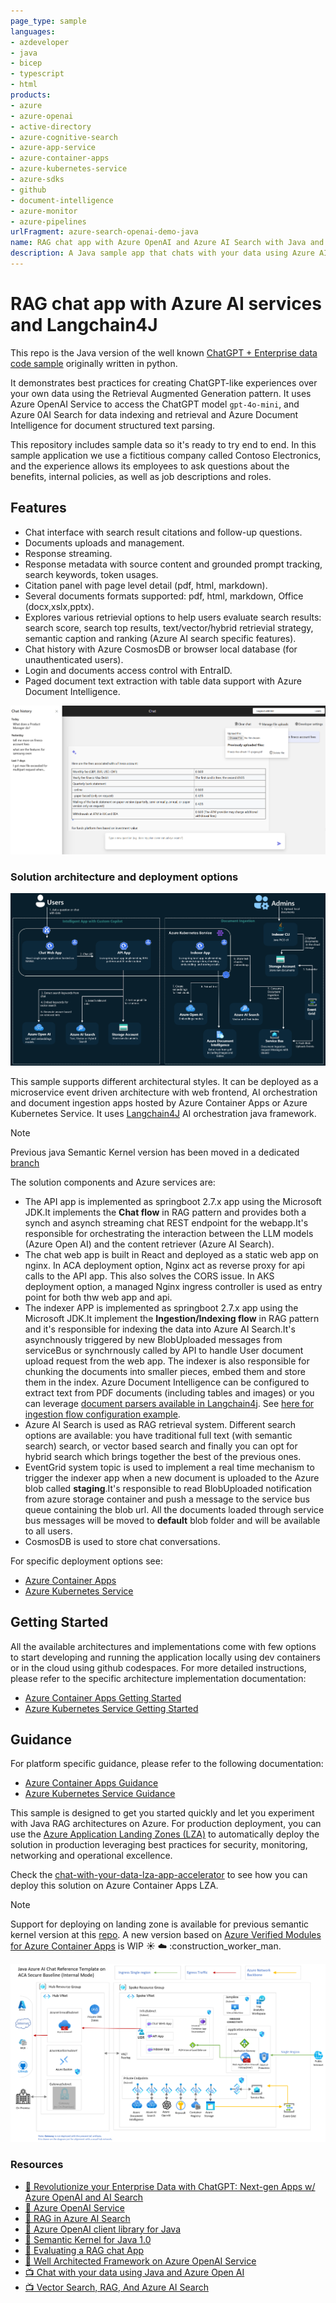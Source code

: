 ```yaml
---
page_type: sample
languages:
- azdeveloper
- java
- bicep
- typescript
- html
products:
- azure
- azure-openai
- active-directory
- azure-cognitive-search
- azure-app-service
- azure-container-apps
- azure-kubernetes-service
- azure-sdks
- github
- document-intelligence
- azure-monitor
- azure-pipelines
urlFragment: azure-search-openai-demo-java
name: RAG chat app with Azure OpenAI and Azure AI Search with Java and Langchain4J
description: A Java sample app that chats with your data using Azure AI services.
---
```

<!-- YAML front-matter schema: https://review.learn.microsoft.com/en-us/help/contribute/samples/process/onboarding?branch=main#supported-metadata-fields-for-readmemd -->

# RAG chat app with Azure AI services and Langchain4J

This repo is the Java version of the well known [ChatGPT + Enterprise data code sample](https://github.com/Azure-Samples/azure-search-openai-demo) originally written in python.

It demonstrates best practices for creating ChatGPT-like experiences over your own data using the Retrieval Augmented Generation pattern. It uses Azure OpenAI Service to access the ChatGPT model `gpt-4o-mini`, and Azure 0AI Search for data indexing and retrieval and Azure Document Intelligence for document structured text parsing.

This repository includes sample data so it's ready to try end to end. In this sample application we use a fictitious company called Contoso Electronics, and the experience allows its employees to ask questions about the benefits, internal policies, as well as job descriptions and roles.

## Features

* Chat interface with search result citations and follow-up questions.
* Documents uploads and management.
* Response streaming.
* Response metadata with source content and grounded prompt tracking, search keywords, token usages.
* Citation panel with page level detail (pdf, html, markdown).
* Several documents formats supported: pdf, html, markdown, Office (docx,xslx,pptx).
* Explores various retrievial options to help users evaluate search results: search score, search top results, text/vector/hybrid retrievial strategy, semantic caption and ranking (Azure AI search specific features).
* Chat history with Azure CosmosDB or browser local database (for unauthenticated users).
* Login and documents access control with EntraID.
* Paged document text extraction with table data support with Azure Document Intelligence.


![Chat screen](docs/chatscreen.png)


### Solution architecture and deployment options

![Microservice RAG Architecture](docs/aks/aks-hla.png)

This sample supports different architectural styles. It can be deployed as a microservice event driven architecture with web frontend, AI orchestration and document ingestion apps hosted by Azure Container Apps or Azure Kubernetes Service.
It uses [Langchain4J](https://github.com/langchain4j/langchain4j) AI orchestration java framework. 

> [!NOTE]  
> Previous java Semantic Kernel version has been moved in a dedicated [branch](https://github.com/Azure-Samples/azure-search-openai-demo-java/tree/semantic-kernel)

The solution components and Azure services are:

* The API app is implemented as springboot 2.7.x app using the Microsoft JDK.It implements the **Chat flow** in RAG pattern and provides both a synch and asynch streaming chat REST endpoint for the webapp.It's responsible for orchestrating the interaction between the LLM models (Azure Open AI) and the content retriever (Azure AI Search).
* The chat web app is built in React and deployed as a static web app on nginx. In ACA deployment option, Nginx act as reverse proxy for api calls to the API app. This also solves the CORS issue. In AKS deployment option, a managed Nginx ingress controller is used as entry point for both thw web app and api.
* The indexer APP is implemented as springboot 2.7.x app using the Microsoft JDK.It implement the **Ingestion/Indexing flow** in RAG pattern and it's responsible for indexing the data into Azure AI Search.It's asynchnously triggered by new BlobUploaded messages from serviceBus or synchrnously called by API to handle User document upload request from the web app. The indexer is also responsible for chunking the documents into smaller pieces, embed them and store them in the index. Azure Document Intelligence can be configured to extract text from PDF documents (including tables and images) or you can leverage [document parsers available in Langchain4j](https://docs.langchain4j.dev/tutorials/rag#document-parser). See [here for ingestion flow configuration example](./app/indexer/microservice/src/main/resources/application.yml).
* Azure AI Search is used as RAG retrieval system. Different search options are available: you have traditional full text (with semantic search) search, or vector based search and finally you can opt for hybrid search which brings together the best of the previous ones.
* EventGrid system topic is used to implement a real time mechanism to trigger the indexer app when a new document is uploaded to the Azure blob called **staging**.It's responsible to read BlobUploaded notification from azure storage container and push a message to the service bus queue containing the blob url. All the documents loaded through service bus messages will be moved to **default** blob folder and will be available to all users.
* CosmosDB is used to store chat conversations.

For specific deployment options see:
- [Azure Container Apps](docs/aca/README-ACA.md)
- [Azure Kubernetes Service](docs/aks/README-AKS.md)



## Getting Started

All the available architectures and implementations come with few options to start developing and running the application locally using dev containers or in the cloud using github codespaces. For more detailed instructions, please refer to the specific architecture implementation documentation:
 - [Azure Container Apps Getting Started](docs/aca/README-ACA.md#getting-started)
 - [Azure Kubernetes Service Getting Started](docs/aks/README-AKS.md#getting-started)


## Guidance
For platform specific guidance, please refer to the following documentation:
 - [Azure Container Apps Guidance](docs/aca/README-ACA.md#guidance)
 - [Azure Kubernetes Service Guidance](docs/aks/README-AKS.md#guidance)


This sample is designed to get you started quickly and let you experiment with Java RAG architectures on Azure. For production deployment, you can use the [Azure Application Landing Zones (LZA)](https://learn.microsoft.com/en-us/azure/cloud-adoption-framework/scenarios/app-platform/ready) to automatically deploy the solution in production leveraging best practices for security, monitoring, networking and operational excellence.

Check the [chat-with-your-data-lza-app-accelerator](https://github.com/dantelmomsft/chat-with-your-data-java-lza-app-accelerator) to see how you can deploy this solution on Azure Container Apps LZA.

> [!NOTE]  
> Support for deploying on landing zone is available for previous semantic kernel version at this [repo](https://github.com/Azure-Samples/azure-search-openai-demo-java/tree/semantic-kernel).
> A new version based on [Azure Verified Modules for Azure Container Apps](https://github.com/Azure/bicep-registry-modules/tree/main/avm/ptn/aca-lza/hosting-environment) is WIP :sunny: :cloud: :construction_worker_man.

![Azure Container Apps LZA deployment](docs/aca/aca-internal-java-ai.png)

### Resources

* [📖 Revolutionize your Enterprise Data with ChatGPT: Next-gen Apps w/ Azure OpenAI and AI Search](https://aka.ms/entgptsearchblog)
* [📖 Azure OpenAI Service](https://learn.microsoft.com/azure/cognitive-services/openai/overview)
* [📖 RAG in Azure AI Search](https://learn.microsoft.com/en-us/azure/search/retrieval-augmented-generation-overview)
* [📖 Azure OpenAI client library for Java](https://learn.microsoft.com/en-us/java/api/overview/azure/ai-openai-readme?view=azure-java-preview)
* [📖 Semantic Kernel for Java 1.0](https://devblogs.microsoft.com/semantic-kernel/java-1-0-release-candidate-for-semantic-kernel-now-available/)
* [📖 Evaluating a RAG chat App](https://github.com/Azure-Samples/ai-rag-chat-evaluator)
* [📖 Well Architected Framework on Azure OpenAI Service](https://learn.microsoft.com/en-us/azure/well-architected/service-guides/azure-openai)
* [📺 Chat with your data using Java and Azure Open AI](https://www.youtube.com/watch?v=mcftrg6L8Fs&t=57s)
* [📺 Vector Search, RAG, And Azure AI Search](https://www.youtube.com/watch?v=vuOA13Y_Qzk)
